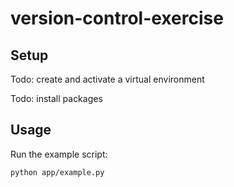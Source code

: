 # version-control-exercise

## Setup

Todo: create and activate a virtual environment

Todo: install packages


## Usage

Run the example script:

```sh
python app/example.py
```